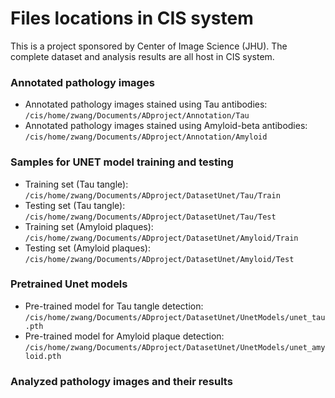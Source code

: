 # Files locations in CIS system

This is a project sponsored by Center of Image Science (JHU). The complete dataset and analysis results are all host in CIS system.

### Annotated pathology images

* Annotated pathology images stained using Tau antibodies: `/cis/home/zwang/Documents/ADproject/Annotation/Tau`
* Annotated pathology images stained using Amyloid-beta antibodies: `/cis/home/zwang/Documents/ADproject/Annotation/Amyloid`

### Samples for UNET model training and testing

* Training set (Tau tangle): `/cis/home/zwang/Documents/ADproject/DatasetUnet/Tau/Train`
* Testing set (Tau tangle): `/cis/home/zwang/Documents/ADproject/DatasetUnet/Tau/Test`
* Training set (Amyloid plaques): `/cis/home/zwang/Documents/ADproject/DatasetUnet/Amyloid/Train`
* Testing set (Amyloid plaques): `/cis/home/zwang/Documents/ADproject/DatasetUnet/Amyloid/Test`

### Pretrained Unet models

* Pre-trained model for Tau tangle detection: `/cis/home/zwang/Documents/ADproject/DatasetUnet/UnetModels/unet_tau.pth`
* Pre-trained model for Amyloid plaque detection: `/cis/home/zwang/Documents/ADproject/DatasetUnet/UnetModels/unet_amyloid.pth`

### Analyzed pathology images and their results
